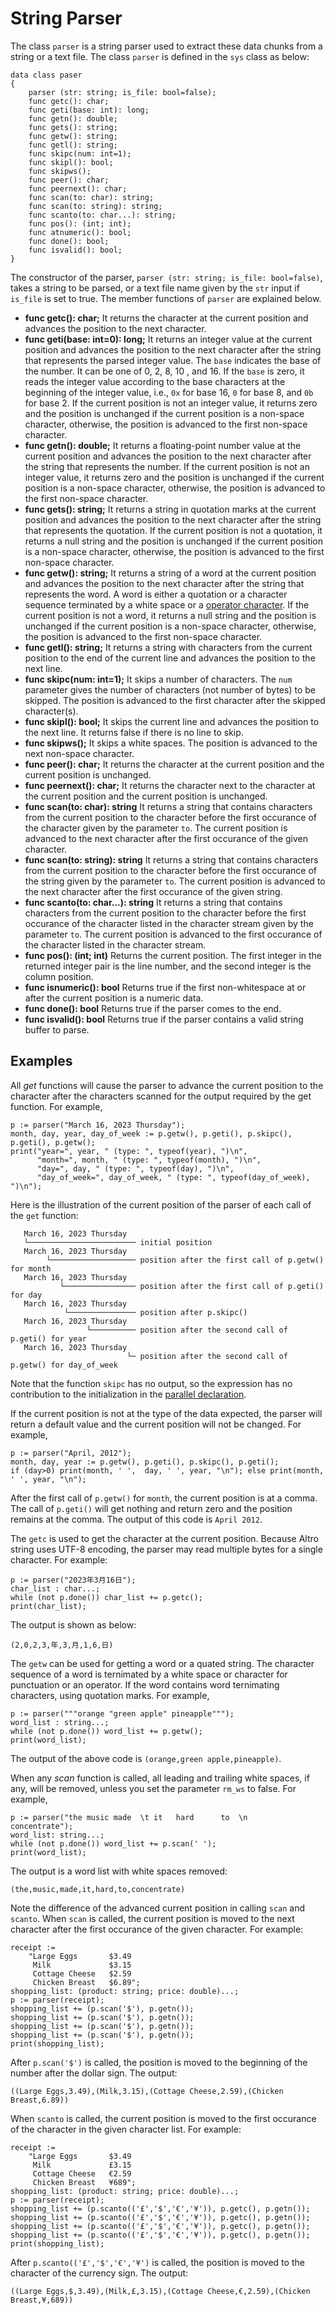 # String Parser

The class `parser` is a string parser used to extract these data chunks from a string or a text file. The class `parser` is defined in the `sys` class as below:
```altro
data class paser
{
    parser (str: string; is_file: bool=false);
    func getc(): char;
    func geti(base: int): long;
    func getn(): double;
    func gets(): string;
    func getw(): string;
    func getl(): string;
    func skipc(num: int=1);
    func skipl(): bool;
    func skipws();
    func peer(): char;
    func peernext(): char;
    func scan(to: char): string;
    func scan(to: string): string;
    func scanto(to: char...): string;
    func pos(): (int; int);
    func atnumeric(): bool;
    func done(): bool;
    func isvalid(): bool; 
}
```
The constructor of the parser, `parser (str: string; is_file: bool=false)`, takes a string to be parsed, or a text file name given by the `str` input if `is_file` is set to true. The member functions of `parser` are explained below.
* **func getc(): char;** It returns the character at the current position and advances the position to the next character.
* **func geti(base: int=0): long;** It returns an integer value at the current position and advances the position to the next character after the string that represents the parsed integer value. The `base` indicates the base of the number. It can be one of 0, 2, 8, 10 , and 16. If the `base` is zero, it reads the integer value according to the base characters at the beginning of the integer value, i.e., `0x` for base 16, `0` for base 8, and `0b` for base 2. If the current position is not an integer value, it returns zero and the position is unchanged if the current position is a non-space character, otherwise, the position is advanced to the first non-space character.
* **func getn(): double;** It returns a floating-point number value at the current position and advances the position to the next character after the string that represents the number. If the current position is not an integer value, it returns zero and the position is unchanged if the current position is a non-space character, otherwise, the position is advanced to the first non-space character.
* **func gets(): string;** It returns a string in quotation marks at the current position and advances the position to the next character after the string that represents the quotation. If the current position is not a quotation, it returns a null string and the position is unchanged if the current position is a non-space character, otherwise, the position is advanced to the first non-space character.
* **func getw(): string;** It returns a string of a word at the current position and advances the position to the next character after the string that represents the word. A word is either a quotation or a character sequence terminated by a white space or a [operator character](Operators.md). If the current position is not a word, it returns a null string and the position is unchanged if the current position is a non-space character, otherwise, the position is advanced to the first non-space character.
* **func getl(): string;** It returns a string with characters from the current position to the end of the current line and advances the position to the next line.
* **func skipc(num: int=1);** It skips a number of characters. The `num` parameter gives the number of characters (not number of bytes) to be skipped. The position is advanced to the first character after the skipped character(s).
* **func skipl(): bool;** It skips the current line and advances the position to the next line. It returns false if there is no line to skip.
* **func skipws();** It skips a white spaces. The position is advanced to the next non-space character.
* **func peer(): char;** It returns the character at the current position and the current position is unchanged.
* **func peernext(): char;** It returns the character next to the character at the current position and the current position is unchanged.
* **func scan(to: char): string** It returns a string that contains characters from the current position to the character before the first occurance of the character given by the parameter `to`. The current position is advanced to the next character after the first occurance of the given character.
* **func scan(to: string): string** It returns a string that contains characters from the current position to the character before the first occurance of the string given by the parameter `to`. The current position is advanced to the next character after the first occurance of the given string.
* **func scanto(to: char...): string** It returns a string that contains characters from the current position to the character before the first occurance of the character listed in the character stream given by the parameter `to`. The current position is advanced to the first occurance of the character listed in the character stream.
* **func pos(): (int; int)** Returns the current position. The first integer in the returned integer pair is the line number, and the second integer is the column position.
* **func isnumeric(): bool** Returns true if the first non-whitespace at or after the current position is a numeric data.
* **func done(): bool** Returns true if the parser comes to the end.
* **func isvalid(): bool** Returns true if the parser contains a valid string buffer to parse.

## Examples

All *get* functions will cause the parser to advance the current position to the character after the characters scanned for the output required by the get function. For example,
```altro
p := parser("March 16, 2023 Thursday");
month, day, year, day_of_week := p.getw(), p.geti(), p.skipc(), p.geti(), p.getw();
print("year=", year, " (type: ", typeof(year), ")\n",
      "month=", month, " (type: ", typeof(month), ")\n",
      "day=", day, " (type: ", typeof(day), ")\n",
      "day_of_week=", day_of_week, " (type: ", typeof(day_of_week), ")\n");
```
Here is the illustration of the current position of the parser of each call of the `get` function:
```
   March 16, 2023 Thursday
   └──────────────────────── initial position
   March 16, 2023 Thursday
        └─────────────────── position after the first call of p.getw() for month
   March 16, 2023 Thursday
           └──────────────── position after the first call of p.geti() for day
   March 16, 2023 Thursday
            └─────────────── position after p.skipc()
   March 16, 2023 Thursday
                 └────────── position after the second call of p.geti() for year
   March 16, 2023 Thursday
                          └─ position after the second call of p.getw() for day_of_week
```
Note that the function `skipc` has no output, so the expression has no contribution to the initialization in the [parallel declaration](Assignment.md). 

If the current position is not at the type of the data expected, the parser will return a default value and the current position will not be changed. For example,
```
p := parser("April, 2012");
month, day, year := p.getw(), p.geti(), p.skipc(), p.geti();
if (day>0) print(month, ' ',  day, ' ', year, "\n"); else print(month, ' ', year, "\n");
```
After the first call of `p.getw()` for `month`, the current position is at a comma. The call of `p.geti()` will get nothing and return zero and the position remains at the comma. The output of this code is `April 2012`.

The `getc` is used to get the character at the current position. Because Altro string uses UTF-8 encoding, the parser may read multiple bytes for a single character. For example:
```altro
p := parser("2023年3月16日");
char_list : char...;
while (not p.done()) char_list += p.getc();
print(char_list);
```
The output is shown as below:
```
(2,0,2,3,年,3,月,1,6,日)
```
The `getw` can be used for getting a word or a quated string. The character sequence of a word is ternimated by a white space or character for punctuation or an operator. If the word contains word ternimating characters, using quotation marks. For example,
```altro
p := parser("""orange "green apple" pineapple""");
word_list : string...;
while (not p.done()) word_list += p.getw();
print(word_list);
```
The output of the above code is `(orange,green apple,pineapple)`.

When any *scan* function is called, all leading and trailing white spaces, if any, will be removed, unless you set the parameter `rm_ws` to false. For example,
```altro
p := parser("the music made  \t it   hard      to  \n      concentrate");
word_list: string...;
while (not p.done()) word_list += p.scan(' ');
print(word_list);
```
The output is a word list with white spaces removed:
```
(the,music,made,it,hard,to,concentrate)
```
Note the difference of the advanced current position in calling `scan` and `scanto`. When `scan` is called, the current position is moved to the next character after the first occurance of the given character. For example:
```altro
receipt :=
    "Large Eggs       $3.49
     Milk             $3.15
     Cottage Cheese   $2.59
     Chicken Breast   $6.89";
shopping_list: (product: string; price: double)...;
p := parser(receipt);
shopping_list += (p.scan('$'), p.getn());
shopping_list += (p.scan('$'), p.getn());
shopping_list += (p.scan('$'), p.getn());
shopping_list += (p.scan('$'), p.getn());
print(shopping_list);
```
After `p.scan('$')` is called, the position is moved to the beginning of the number after the dollar sign. The output:
```
((Large Eggs,3.49),(Milk,3.15),(Cottage Cheese,2.59),(Chicken Breast,6.89))
```
When `scanto` is called, the current position is moved to the first occurance of the character in the given character list. For example:
```
receipt :=
    "Large Eggs       $3.49
     Milk             £3.15
     Cottage Cheese   €2.59
     Chicken Breast   ¥689";
shopping_list: (product: string; price: double)...;
p := parser(receipt);
shopping_list += (p.scanto(('£','$','€','¥')), p.getc(), p.getn());
shopping_list += (p.scanto(('£','$','€','¥')), p.getc(), p.getn());
shopping_list += (p.scanto(('£','$','€','¥')), p.getc(), p.getn());
shopping_list += (p.scanto(('£','$','€','¥')), p.getc(), p.getn());
print(shopping_list);
```
After `p.scanto(('£','$','€','¥')` is called, the position is moved to the character of the currency sign. The output:
```
((Large Eggs,$,3.49),(Milk,£,3.15),(Cottage Cheese,€,2.59),(Chicken Breast,¥,689))
```


